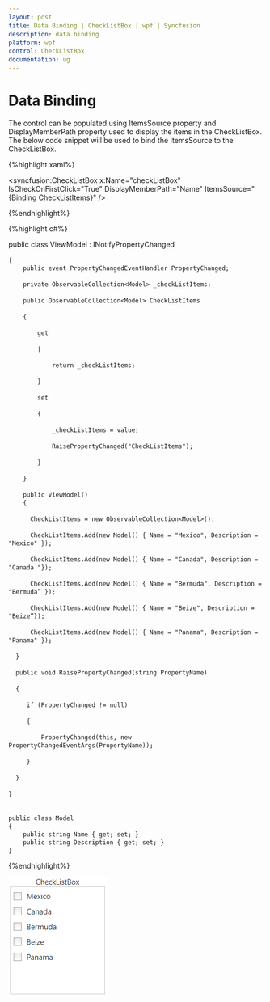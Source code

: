 ```yaml
---
layout: post
title: Data Binding | CheckListBox | wpf | Syncfusion
description: data binding
platform: wpf
control: CheckListBox
documentation: ug
---
```


# Data Binding

The control can be populated using ItemsSource property and DisplayMemberPath property used to display the items in the CheckListBox. The below code snippet will be used to bind the ItemsSource to the CheckListBox.


{%highlight xaml%}


<syncfusion:CheckListBox x:Name="checkListBox" IsCheckOnFirstClick="True" DisplayMemberPath="Name" ItemsSource="{Binding CheckListItems}" />


{%endhighlight%}


{%highlight c#%}

public class ViewModel : INotifyPropertyChanged
    
    {
        public event PropertyChangedEventHandler PropertyChanged;

        private ObservableCollection<Model> _checkListItems;
        
        public ObservableCollection<Model> CheckListItems
        
        {
        
            get
        
            {
        
                return _checkListItems;
        
            }
        
            set
        
            {
        
                _checkListItems = value;
        
                RaisePropertyChanged("CheckListItems");
        
            }
            
        }
       
        public ViewModel()
        {
          
          CheckListItems = new ObservableCollection<Model>();
          
          CheckListItems.Add(new Model() { Name = "Mexico", Description = "Mexico" });
          
          CheckListItems.Add(new Model() { Name = "Canada", Description = "Canada "});
          
          CheckListItems.Add(new Model() { Name = "Bermuda", Description = "Bermuda” });   
          
          CheckListItems.Add(new Model() { Name = "Beize", Description = "Beize”});               
          
          CheckListItems.Add(new Model() { Name = "Panama", Description = "Panama" });     
      
      }
      
      public void RaisePropertyChanged(string PropertyName)
      
      {
      
         if (PropertyChanged != null)
      
         {
      
             PropertyChanged(this, new PropertyChangedEventArgs(PropertyName));

         }

      }
    
    }

   
    public class Model
    {
        public string Name { get; set; }
        public string Description { get; set; }
    }


{%endhighlight%}

![](Getting-Started_images/Getting-Started_img1.png)